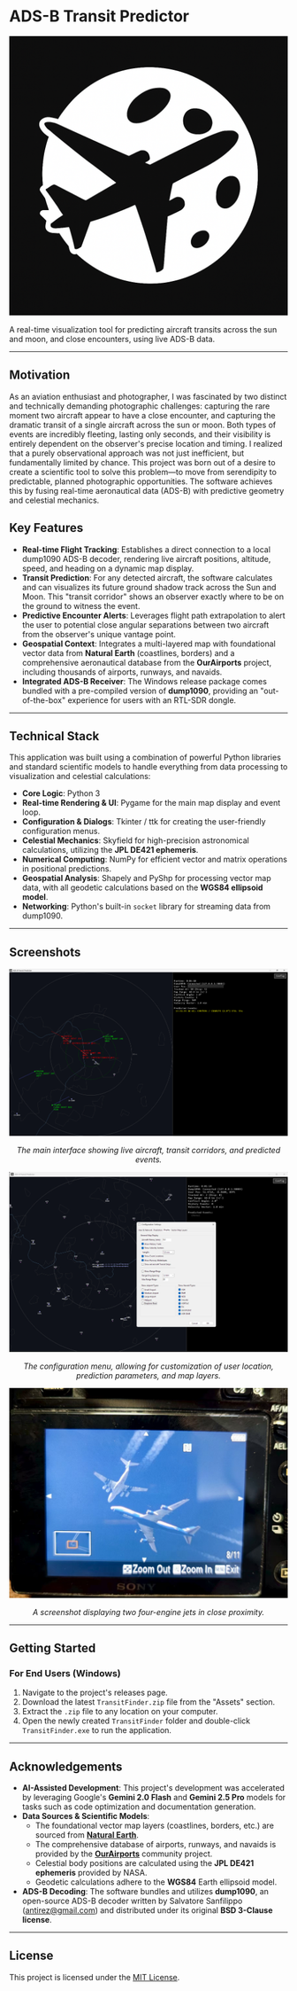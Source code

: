 # ADS-B Transit Predictor

![Logo](assets/icon.png)

A real-time visualization tool for predicting aircraft transits across the sun and moon, and close encounters, using live ADS-B data.

---

## Motivation

As an aviation enthusiast and photographer, I was fascinated by two distinct and technically demanding photographic challenges: capturing the rare moment two aircraft appear to have a close encounter, and capturing the dramatic transit of a single aircraft across the sun or moon. Both types of events are incredibly fleeting, lasting only seconds, and their visibility is entirely dependent on the observer's precise location and timing. I realized that a purely observational approach was not just inefficient, but fundamentally limited by chance. This project was born out of a desire to create a scientific tool to solve this problem—to move from serendipity to predictable, planned photographic opportunities. The software achieves this by fusing real-time aeronautical data (ADS-B) with predictive geometry and celestial mechanics.

## Key Features

*   **Real-time Flight Tracking**: Establishes a direct connection to a local dump1090 ADS-B decoder, rendering live aircraft positions, altitude, speed, and heading on a dynamic map display.
*   **Transit Prediction**: For any detected aircraft, the software calculates and can visualizes its future ground shadow track across the Sun and Moon. This "transit corridor" shows an observer exactly where to be on the ground to witness the event.
*   **Predictive Encounter Alerts**: Leverages flight path extrapolation to alert the user to potential close angular separations between two aircraft from the observer's unique vantage point.
*   **Geospatial Context**: Integrates a multi-layered map with foundational vector data from **Natural Earth** (coastlines, borders) and a comprehensive aeronautical database from the **OurAirports** project, including thousands of airports, runways, and navaids.
*   **Integrated ADS-B Receiver**: The Windows release package comes bundled with a pre-compiled version of **dump1090**, providing an "out-of-the-box" experience for users with an RTL-SDR dongle.

---

## Technical Stack

This application was built using a combination of powerful Python libraries and standard scientific models to handle everything from data processing to visualization and celestial calculations:

*   **Core Logic**: Python 3
*   **Real-time Rendering & UI**: Pygame for the main map display and event loop.
*   **Configuration & Dialogs**: Tkinter / ttk for creating the user-friendly configuration menus.
*   **Celestial Mechanics**: Skyfield for high-precision astronomical calculations, utilizing the **JPL DE421 ephemeris**.
*   **Numerical Computing**: NumPy for efficient vector and matrix operations in positional predictions.
*   **Geospatial Analysis**: Shapely and PyShp for processing vector map data, with all geodetic calculations based on the **WGS84 ellipsoid model**.
*   **Networking**: Python's built-in `socket` library for streaming data from dump1090.

---

## Screenshots

![Main application interface](assets/screenshot_1.png)
*<p align="center">The main interface showing live aircraft, transit corridors, and predicted events.</p>*

![Configuration menu](assets/screenshot_2.png)
*<p align="center">The configuration menu, allowing for customization of user location, prediction parameters, and map layers.</p>*

![Example of a close encounter](assets/eg.jpg)
*<p align="center">A screenshot displaying two four-engine jets in close proximity.</p>*

---

## Getting Started

### For End Users (Windows)

1.  Navigate to the project's releases page.
2.  Download the latest `TransitFinder.zip` file from the "Assets" section.
3.  Extract the `.zip` file to any location on your computer.
4.  Open the newly created `TransitFinder` folder and double-click `TransitFinder.exe` to run the application.

---

## Acknowledgements

*   **AI-Assisted Development**: This project's development was accelerated by leveraging Google's **Gemini 2.0 Flash** and **Gemini 2.5 Pro** models for tasks such as code optimization and documentation generation.
*   **Data Sources & Scientific Models**:
    *   The foundational vector map layers (coastlines, borders, etc.) are sourced from [**Natural Earth**](https://www.naturalearthdata.com/).
    *   The comprehensive database of airports, runways, and navaids is provided by the [**OurAirports**](https://davidmegginson.github.io/ourairports-data/) community project.
    *   Celestial body positions are calculated using the **JPL DE421 ephemeris** provided by NASA.
    *   Geodetic calculations adhere to the **WGS84** Earth ellipsoid model.
*   **ADS-B Decoding**: The software bundles and utilizes **dump1090**, an open-source ADS-B decoder written by Salvatore Sanfilippo (antirez@gmail.com) and distributed under its original **BSD 3-Clause license**.

---

## License

This project is licensed under the [MIT License](LICENSE).
